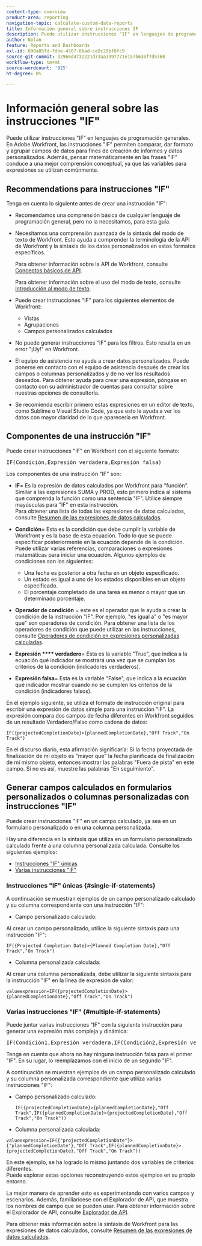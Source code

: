 ```yaml
---
content-type: overview
product-area: reporting
navigation-topic: calculate-custom-data-reports
title: Información general sobre instrucciones IF
description: Puede utilizar instrucciones "IF" en lenguajes de programación generales. En Adobe Workfront, las instrucciones "IF" permiten comparar, dar formato y agrupar campos de datos para fines de creación de informes y datos personalizados. Además, pensar matemáticamente en las frases "IF" conduce a una mejor comprensión conceptual, ya que las variables para expresiones se utilizan comúnmente.
author: Nolan
feature: Reports and Dashboards
exl-id: 090a85fd-fdbe-4507-8bad-ce8c29bf8fc9
source-git-commit: 32966d4732221d73aa3397771e157b630f7d5760
workflow-type: tm+mt
source-wordcount: '925'
ht-degree: 0%

---
```


# Información general sobre las instrucciones &quot;IF&quot;

Puede utilizar instrucciones &quot;IF&quot; en lenguajes de programación generales. En Adobe Workfront, las instrucciones &quot;IF&quot; permiten comparar, dar formato y agrupar campos de datos para fines de creación de informes y datos personalizados. Además, pensar matemáticamente en las frases &quot;IF&quot; conduce a una mejor comprensión conceptual, ya que las variables para expresiones se utilizan comúnmente.

## Recommendations para instrucciones &quot;IF&quot;

Tenga en cuenta lo siguiente antes de crear una instrucción &quot;IF&quot;:

* Recomendamos una comprensión básica de cualquier lenguaje de programación general, pero no la necesitamos, para esta guía.
* Necesitamos una comprensión avanzada de la sintaxis del modo de texto de Workfront. Esto ayuda a comprender la terminología de la API de Workfront y la sintaxis de los datos personalizados en estos formatos específicos.

  Para obtener información sobre la API de Workfront, consulte [Conceptos básicos de API](../../../wf-api/general/api-basics.md).

  Para obtener información sobre el uso del modo de texto, consulte [Introducción al modo de texto](../../../reports-and-dashboards/reports/text-mode/understand-text-mode.md).

* Puede crear instrucciones &quot;IF&quot; para los siguientes elementos de Workfront:

   * Vistas
   * Agrupaciones
   * Campos personalizados calculados

* No puede generar instrucciones &quot;IF&quot; para los filtros. Esto resulta en un error &quot;¡Uy!&quot; en Workfront.
* El equipo de asistencia no ayuda a crear datos personalizados. Puede ponerse en contacto con el equipo de asistencia después de crear los campos o columnas personalizados y de no ver los resultados deseados. Para obtener ayuda para crear una expresión, póngase en contacto con su administrador de cuentas para consultar sobre nuestras opciones de consultoría.
* Se recomienda escribir primero estas expresiones en un editor de texto, como Sublime o Visual Studio Code, ya que esto le ayuda a ver los datos con mayor claridad de lo que aparecería en Workfront.

## Componentes de una instrucción &quot;IF&quot;

Puede crear instrucciones &quot;IF&quot; en Workfront con el siguiente formato:
<pre>IF(Condición,Expresión verdadera,Expresión falsa)</pre>Los componentes de una instrucción "IF" son:

* **IF**= Es la expresión de datos calculados por Workfront para &quot;función&quot;. Similar a las expresiones SUMA y PROD, esto primero indica al sistema que comprenda la función como una sentencia &quot;IF&quot;. Utilice siempre mayúsculas para &quot;IF&quot; en esta instrucción.\
  Para obtener una lista de todas las expresiones de datos calculados, consulte [Resumen de las expresiones de datos calculados](../../../reports-and-dashboards/reports/calc-cstm-data-reports/calculated-data-expressions.md).

* **Condición**= Esta es la condición que debe cumplir la variable de Workfront y es la base de esta ecuación. Todo lo que se puede especificar posteriormente en la ecuación depende de la condición. Puede utilizar varias referencias, comparaciones o expresiones matemáticas para iniciar una ecuación. Algunos ejemplos de condiciones son los siguientes:

   * Una fecha es posterior a otra fecha en un objeto especificado.
   * Un estado es igual a uno de los estados disponibles en un objeto especificado.
   * El porcentaje completado de una tarea es menor o mayor que un determinado porcentaje.

* **Operador de condición** = este es el operador que le ayuda a crear la condición de la instrucción &quot;IF&quot;. Por ejemplo, &quot;es igual a&quot; o &quot;es mayor que&quot; son operadores de condición. Para obtener una lista de los operadores de condición que puede utilizar en las instrucciones, consulte [Operadores de condición en expresiones personalizadas calculadas](../../../reports-and-dashboards/reports/calc-cstm-data-reports/condition-operators-calculated-custom-expressions.md).

* **Expresión **** verdadero**= Esta es la variable &quot;True&quot;, que indica a la ecuación qué indicador se mostrará una vez que se cumplan los criterios de la condición (indicadores verdaderos).

* **Expresión falsa**= Esta es la variable &quot;False&quot;, que indica a la ecuación qué indicador mostrar cuando no se cumplen los criterios de la condición (indicadores falsos).

En el ejemplo siguiente, se utiliza el formato de instrucción original para escribir una expresión de datos simple para una instrucción &quot;IF&quot;. La expresión compara dos campos de fecha diferentes en Workfront seguidos de un resultado Verdadero/Falso como cadena de datos:

```
IF({projectedCompletionDate}>{plannedCompletionDate},"Off Track","On Track")
```

En el discurso diario, esta afirmación significaría: Si la fecha proyectada de finalización de mi objeto es &quot;mayor que&quot; la fecha planificada de finalización de mi mismo objeto, entonces mostrar las palabras &quot;Fuera de pista&quot; en este campo. Si no es así, muestre las palabras &quot;En seguimiento&quot;.

## Generar campos calculados en formularios personalizados o columnas personalizadas con instrucciones &quot;IF&quot;

Puede crear instrucciones &quot;IF&quot; en un campo calculado, ya sea en un formulario personalizado o en una columna personalizada.

Hay una diferencia en la sintaxis que utiliza en un formulario personalizado calculado frente a una columna personalizada calculada. Consulte los siguientes ejemplos:

* [Instrucciones &quot;IF&quot; únicas](#single-if-statements)
* [Varias instrucciones &quot;IF&quot;](#multiple-if-statements)

### Instrucciones &quot;IF&quot; únicas {#single-if-statements}

A continuación se muestran ejemplos de un campo personalizado calculado y su columna correspondiente con una instrucción &quot;IF&quot;:

* Campo personalizado calculado:

Al crear un campo personalizado, utilice la siguiente sintaxis para una instrucción &quot;IF&quot;:

```
IF({Projected Completion Date}>{Planned Completion Date},"Off Track","On Track")
```

* Columna personalizada calculada:

Al crear una columna personalizada, debe utilizar la siguiente sintaxis para la instrucción &quot;IF&quot; en la línea de expresión de valor:

```
valueexpression=IF({projectedCompletionDate}>{plannedCompletionDate},"Off Track","On Track")
```

### Varias instrucciones &quot;IF&quot; {#multiple-if-statements}

Puede juntar varias instrucciones &quot;IF&quot; con la siguiente instrucción para generar una expresión más compleja y dinámica:

<pre>IF(Condición1,Expresión verdadera,IF(Condición2,Expresión verdadera,Expresión falsa)</pre>Tenga en cuenta que ahora no hay ninguna instrucción falsa para el primer "IF". En su lugar, lo reemplazamos con el inicio de un segundo "IF".

A continuación se muestran ejemplos de un campo personalizado calculado y su columna personalizada correspondiente que utiliza varias instrucciones &quot;IF&quot;:

* Campo personalizado calculado:

  ```
  IF({projectedCompletionDate}>{plannedCompletionDate},"Off Track",IF({plannedCompletionDate}>{projectedCompletionDate},"Off Track","On Track"))
  ```

* Columna personalizada calculada:

```
valueexpression=IF({"projectedCompletionDate"}>{"plannedCompletionDate"},"Off Track",IF({plannedCompletionDate}>{projectedCompletionDate},"Off Track","On Track"))
```

En este ejemplo, se ha logrado lo mismo juntando dos variables de criterios diferentes.\
Puede explorar estas opciones reconstruyendo estos ejemplos en su propio entorno.

La mejor manera de aprender esto es experimentando con varios campos y escenarios. Además, familiarícese con el Explorador de API, que muestra los nombres de campo que se pueden usar. Para obtener información sobre el Explorador de API, consulte [Explorador de API](../../../wf-api/general/api-explorer.md).

Para obtener más información sobre la sintaxis de Workfront para las expresiones de datos calculados, consulte [Resumen de las expresiones de datos calculados](../../../reports-and-dashboards/reports/calc-cstm-data-reports/calculated-data-expressions.md).
